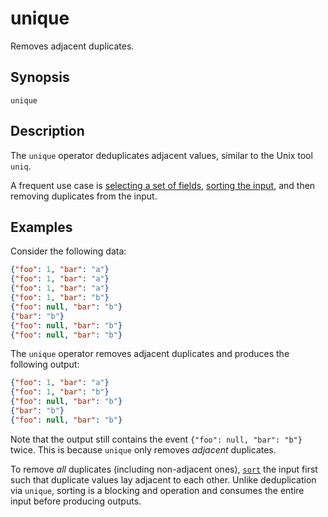 # unique

Removes adjacent duplicates.

## Synopsis

```
unique
```

## Description

The `unique` operator deduplicates adjacent values, similar to the Unix tool
`uniq`.

A frequent use case is [selecting a set of fields](select.md), [sorting the
input](sort.md), and then removing duplicates from the input.

## Examples

Consider the following data:

```json
{"foo": 1, "bar": "a"}
{"foo": 1, "bar": "a"}
{"foo": 1, "bar": "a"}
{"foo": 1, "bar": "b"}
{"foo": null, "bar": "b"}
{"bar": "b"}
{"foo": null, "bar": "b"}
{"foo": null, "bar": "b"}
```

The `unique` operator removes adjacent duplicates and produces the following output:

```json
{"foo": 1, "bar": "a"}
{"foo": 1, "bar": "b"}
{"foo": null, "bar": "b"}
{"bar": "b"}
{"foo": null, "bar": "b"}
```

Note that the output still contains the event `{"foo": null, "bar": "b"}` twice.
This is because `unique` only removes *adjacent* duplicates.

To remove *all* duplicates (including non-adjacent ones), [`sort`](sort.md)
the input first such that duplicate values lay adjacent to each other. Unlike
deduplication via `unique`, sorting is a blocking and operation and consumes
the entire input before producing outputs.
